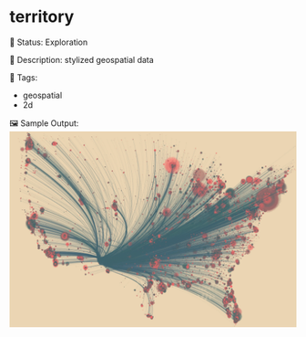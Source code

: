 # territory

🧪 Status: Exploration

📎 Description: stylized geospatial data 

🎨 Tags: 
- geospatial
- 2d

🖼️ Sample Output:  
<img src="mySketch1657489070391.webp" alt="territory sample output" width="800" />
